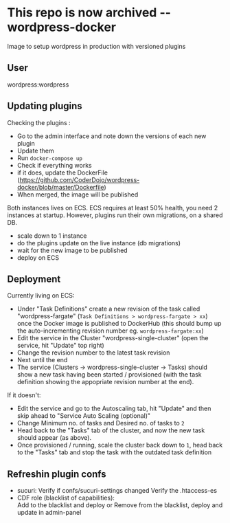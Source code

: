 # This repo is now archived -- wordpress-docker
Image to setup wordpress in production with versioned plugins

## User
wordpress:wordpress

## Updating plugins
Checking the plugins : 
 - Go to the admin interface and note down the versions of each new plugin
 - Update them
 - Run `docker-compose up` 
 - Check if everything works
 - if it does, update the DockerFile (https://github.com/CoderDojo/wordpress-docker/blob/master/Dockerfile)
 - When merged, the image will be published

Both instances lives on ECS. ECS requires at least 50% health, you need 2 instances at startup. However, plugins run their own migrations, on a shared DB.
 - scale down to 1 instance
 - do the plugins update on the live instance (db migrations)
 - wait for the new image to be published
 - deploy on ECS

## Deployment
Currently living on ECS:
 - Under "Task Definitions" create a new revision of the task called "wordpress-fargate" (`Task Definitions > wordpress-fargate > xx`) once the Docker image is published to DockerHub (this should bump up the auto-incrementing revision number eg. `wordpress-fargate:xx`)
 - Edit the service in the Cluster "wordpress-single-cluster" (open the service, hit "Update" top right)
 - Change the revision number to the latest task revision
 - Next until the end
 - The service (Clusters ->  wordpress-single-cluster -> Tasks) should show a new task having been started / provisioned (with the task definition showing the appopriate revision number at the end).

 If it doesn't:
 - Edit the service and go to the Autoscaling tab, hit "Update" and then skip ahead to "Service Auto Scaling (optional)"
 - Change Minimum no. of tasks and Desired no. of tasks to `2`
 - Head back to the "Tasks" tab of the cluster, and now the new task should appear (as above).
 - Once provisioned / running, scale the cluster back down to `1`, head back to the "Tasks" tab and stop the task with the outdated task definition
 
## Refreshin plugin confs
 - sucuri:
    Verify if confs/sucuri-settings changed
    Verify the .htaccess-es
 - CDF role (blacklist of capabilities):  
    Add to the blacklist and deploy or
    Remove from the blacklist, deploy and update in admin-panel

